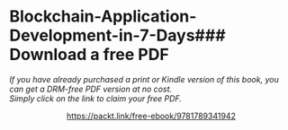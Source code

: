 # Blockchain-Application-Development-in-7-Days### Download a free PDF

 <i>If you have already purchased a print or Kindle version of this book, you can get a DRM-free PDF version at no cost.<br>Simply click on the link to claim your free PDF.</i>
<p align="center"> <a href="https://packt.link/free-ebook/9781789341942">https://packt.link/free-ebook/9781789341942 </a> </p>